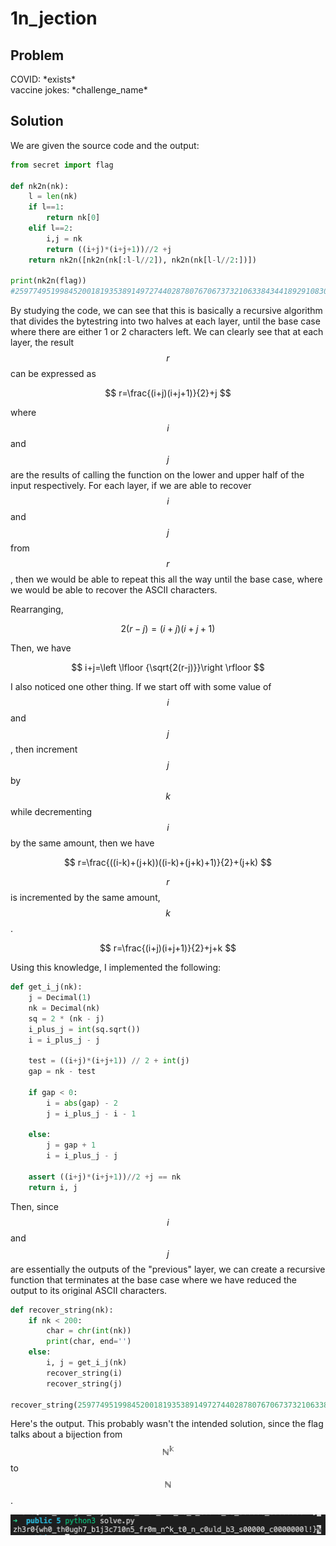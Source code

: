 # 1n\_jection

## Problem

COVID: \*exists\*  
vaccine jokes: \*challenge\_name\*

## Solution

We are given the source code and the output:

```python
from secret import flag

def nk2n(nk):
    l = len(nk)
    if l==1:
        return nk[0]
    elif l==2:
        i,j = nk
        return ((i+j)*(i+j+1))//2 +j
    return nk2n([nk2n(nk[:l-l//2]), nk2n(nk[l-l//2:])])

print(nk2n(flag))
#2597749519984520018193538914972744028780767067373210633843441892910830749749277631182596420937027368405416666234869030284255514216592219508067528406889067888675964979055810441575553504341722797908073355991646423732420612775191216409926513346494355434293682149298585
```

By studying the code, we can see that this is basically a recursive algorithm that divides the bytestring into two halves at each layer, until the base case where there are either 1 or 2 characters left. We can clearly see that at each layer, the result $$r$$ can be expressed as

$$
r=\frac{(i+j)(i+j+1)}{2}+j
$$

where $$i$$ and $$j$$ are the results of calling the function on the lower and upper half of the input respectively. For each layer, if we are able to recover $$i$$ and $$j$$ from $$r$$, then we would be able to repeat this all the way until the base case, where we would be able to recover the ASCII characters.

Rearranging,

$$
2(r-j)=(i+j)(i+j+1)
$$

Then, we have

$$
i+j=\left \lfloor {\sqrt{2(r-j)}}\right \rfloor
$$

I also noticed one other thing. If we start off with some value of $$i$$ and $$j$$, then increment $$j$$  by $$k$$ while decrementing $$i$$ by the same amount, then we have

$$
r=\frac{((i-k)+(j+k))((i-k)+(j+k)+1)}{2}+(j+k)
$$

$$r$$ is incremented by the same amount, $$k$$.

$$
r=\frac{(i+j)(i+j+1)}{2}+j+k
$$

Using this knowledge, I implemented the following:

```python
def get_i_j(nk):
    j = Decimal(1)
    nk = Decimal(nk)
    sq = 2 * (nk - j)
    i_plus_j = int(sq.sqrt())
    i = i_plus_j - j
    
    test = ((i+j)*(i+j+1)) // 2 + int(j)
    gap = nk - test
    
    if gap < 0:
        i = abs(gap) - 2
        j = i_plus_j - i - 1
        
    else:
        j = gap + 1
        i = i_plus_j - j
        
    assert ((i+j)*(i+j+1))//2 +j == nk
    return i, j
```

Then, since $$i$$ and $$j$$ are essentially the outputs of the "previous" layer, we can create a recursive function that terminates at the base case where we have reduced the output to its original ASCII characters.

```python
def recover_string(nk):
    if nk < 200:
        char = chr(int(nk))
        print(char, end='')
    else:
        i, j = get_i_j(nk)
        recover_string(i)
        recover_string(j)

recover_string(2597749519984520018193538914972744028780767067373210633843441892910830749749277631182596420937027368405416666234869030284255514216592219508067528406889067888675964979055810441575553504341722797908073355991646423732420612775191216409926513346494355434293682149298585)
```

Here's the output. This probably wasn't the intended solution, since the flag talks about a bijection from  $$\mathbb{N^k}$$ to $$\mathbb{N}$$.

![](../../.gitbook/assets/screenshot-2021-06-07-at-3.15.32-am.png)

